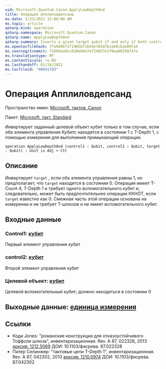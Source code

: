 ```yaml
---
uid: Microsoft.Quantum.Canon.ApplyLowDepthAnd
title: Операция Апплиловдепсанд
ms.date: 1/23/2021 12:00:00 AM
ms.topic: article
qsharp.kind: operation
qsharp.namespace: Microsoft.Quantum.Canon
qsharp.name: ApplyLowDepthAnd
qsharp.summary: Inverts a given target qubit if and only if both control qubits are in the 1 state, with T-depth 1, using measurement to perform the adjoint operation.
ms.openlocfilehash: 7fa9d9bf2f1905bf1b59e783d7bceb8cb2e09fa4
ms.sourcegitcommit: 71605ea9cc630e84e7ef29027e1f0ea06299747e
ms.translationtype: MT
ms.contentlocale: ru-RU
ms.lasthandoff: 01/26/2021
ms.locfileid: "98841703"
---
```

# <a name="applylowdepthand-operation"></a>Операция Апплиловдепсанд

Пространство имен: [Microsoft. тактов. Canon](xref:Microsoft.Quantum.Canon)

Пакет: [Microsoft. такт. Standard](https://nuget.org/packages/Microsoft.Quantum.Standard)


Инвертирует заданный целевой объект кубит только в том случае, если оба элемента управления Кубитс находятся в состоянии 1 с T-Depth 1, с помощью измерения для выполнения примыкающей операции.

```qsharp
operation ApplyLowDepthAnd (control1 : Qubit, control2 : Qubit, target : Qubit) : Unit is Adj + Ctl
```


## <a name="description"></a>Описание

Инвертирует `target` , если оба элемента управления равны 1, но предполагает, что `target` находится в состоянии 0.  Операция имеет T-Count 4, T-Depth 1 и требует одного вспомогательного кубит и, следовательно, может быть предпочтительнее операции ККНОТ, если `target` известно как 0.  Смежная часть этой операции основана на измерении и не требует T-шлюзов и не имеет вспомогательного кубит.

## <a name="input"></a>Входные данные

### <a name="control1--qubit"></a>Control1: [кубит](xref:microsoft.quantum.lang-ref.qubit)

Первый элемент управления кубит


### <a name="control2--qubit"></a>control2: [кубит](xref:microsoft.quantum.lang-ref.qubit)

Второй элемент управления кубит


### <a name="target--qubit"></a>Целевой объект: [кубит](xref:microsoft.quantum.lang-ref.qubit)

Целевой вспомогательный кубит; должно находиться в состоянии 0



## <a name="output--unit"></a>Выходные данные: [единица измерения](xref:microsoft.quantum.lang-ref.unit)



## <a name="references"></a>Ссылки

- Коди Jones: "романские конструкции для отказоустойчивого Тоффоли шлюза", инвентаризационная. Rev. A 87, 022328, 2013 [арксив: 1212.5069](https://arxiv.org/abs/1212.5069) ДОИ: 10.1103/фисрева. 87.022328
- Питер Селинжер: "тактовые цепи T-Depth 1", инвентаризационная. Rev. A 87, 042302, 2013 [арксив: 1210.0974](https://arxiv.org/abs/1210.0974) ДОИ: 10.1103/фисрева. 87.042302